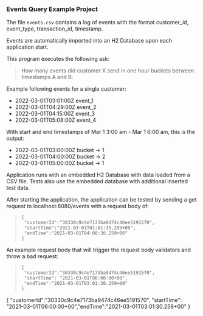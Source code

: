 ### Events Query Example Project

The file `events.csv` contains a log of events with the 
format customer_id, event_type, transaction_id, timestamp.

Events are automatically imported into an H2 Database upon each application start.

This program executes the following ask:

> How many events did customer X send in one hour buckets between timestamps A and B. 

Example following events for a single customer:

- 2022-03-01T03:01:00Z event_1
- 2022-03-01T04:29:00Z event_2
- 2022-03-01T04:15:00Z event_3
- 2022-03-01T05:08:00Z event_4

With start and end timestamps of Mar 1 3:00 am - Mar 1 6:00 am, this is the output:
- 2022-03-01T03:00:00Z bucket -> 1
- 2022-03-01T04:00:00Z bucket -> 2
- 2022-03-01T05:00:00Z bucket -> 1

Application runs with an embedded H2 Database with data loaded from a CSV file.
Tests also use the embedded database with additional inserted test data.

After starting the application, the application can be tested by sending a get
request to localhost:8080/events with a request body of:

>     {
>      "customerId":"30330c9c4e7173ba9474c46ee5191570",
>      "startTime":"2021-03-01T01:01:35.259+00",
>      "endTime":"2021-03-01T04:08:36.259+00" 
>     }

An example request body that will trigger the request body validators and throw a bad request:

>     {
>      "customerId":"30330c9c4e7173ba9474c46ee5191570",
>      "startTime": "2021-03-01T06:00:00+00",
>      "endTime":"2021-03-01T03:01:30.259+00"
>     }


{ "customerId":"30330c9c4e7173ba9474c46ee5191570", "startTime": "2021-03-01T06:00:00+00","endTime":"2021-03-01T03:01:30.259+00" }